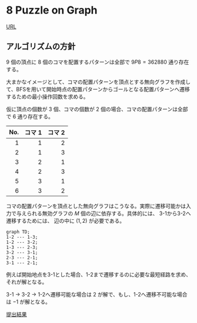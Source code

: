 # 8 Puzzle on Graph

[URL](https://atcoder.jp/contests/abc224/tasks/abc224_d)

## アルゴリズムの方針

$9$ 個の頂点に $8$ 個のコマを配置するパターンは全部で $9P8 = 362880$ 通り存在する。

大まかなイメージとして、コマの配置パターンを頂点とする無向グラフを作成して、BFSを用いて開始時点の配置パターンからゴールとなる配置パターンへ遷移するための最小操作回数を求める。

仮に頂点の個数が $3$ 個、コマの個数が $2$ 個の場合、コマの配置パターンは全部で $6$ 通り存在する。

|No. |コマ $1$ |コマ $2$|
|-:|-:|-:|
|1|1|2|
|2|1|3|
|3|2|1|
|4|2|3|
|5|3|1|
|6|3|2|

コマの配置パターンを頂点とした無向グラフはこうなる。実際に遷移可能かは入力で与えられる無効グラフの $M$ 個の辺に依存する。具体的には、 3-1から3-2へ遷移するためには、 辺の中に $(1,2)$ が必要である。

```mermaid
graph TD;
1-2 --- 1-3;
1-2 --- 3-2;
1-3 --- 2-3;
3-2 --- 3-1;
2-3 --- 2-1;
3-1 --- 2-1;
```

例えば開始地点を3-1とした場合、1-2まで遷移するのに必要な最短経路を求め、それが解となる。

3-1 → 3-2 → 1-2へ遷移可能な場合は $2$ が解で、もし、1-2へ遷移不可能な場合は $-1$ が解となる。

[提出結果](https://atcoder.jp/contests/abc224/submissions/52794122)
